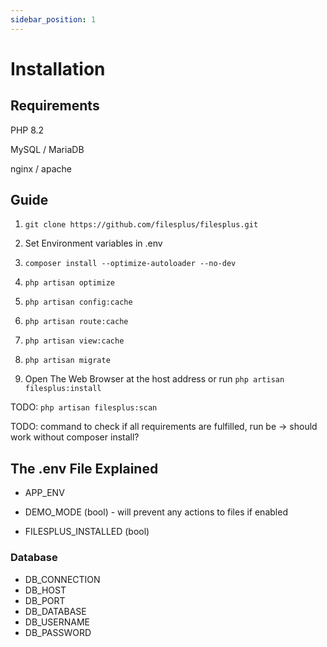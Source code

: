 ```yaml
---
sidebar_position: 1
---
```


# Installation

## Requirements

PHP 8.2

MySQL / MariaDB

nginx / apache

## Guide

1. `git clone https://github.com/filesplus/filesplus.git`

2. Set Environment variables in .env

2. `composer install --optimize-autoloader --no-dev`

3. `php artisan optimize`

4. `php artisan config:cache`

5. `php artisan route:cache`

6. `php artisan view:cache`

7. `php artisan migrate`

8. Open The Web Browser at the host address or run `php artisan filesplus:install`


TODO: `php artisan filesplus:scan`

TODO: command to check if all requirements are fulfilled, run be -> should work without composer install?


## The .env File Explained

* APP_ENV

* DEMO_MODE (bool) - will prevent any actions to files if enabled

* FILESPLUS_INSTALLED (bool)

### Database

* DB_CONNECTION
* DB_HOST
* DB_PORT
* DB_DATABASE
* DB_USERNAME
* DB_PASSWORD
